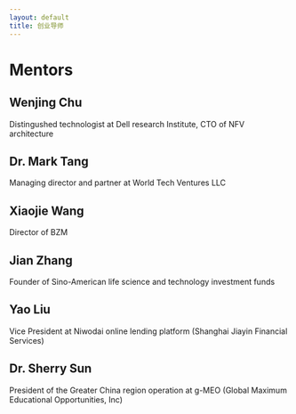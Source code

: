 ```yaml
---
layout: default
title: 创业导师
---
```

# Mentors

## Wenjing Chu
Distingushed technologist at Dell research Institute, CTO of NFV architecture

## Dr. Mark Tang
Managing director and partner at World Tech Ventures LLC

## Xiaojie Wang
Director of BZM

## Jian Zhang
Founder of Sino-American life science and technology investment funds

## Yao Liu
Vice President at Niwodai online lending platform (Shanghai Jiayin Financial Services)

## Dr. Sherry Sun
President of the Greater China region operation at g-MEO (Global Maximum Educational Opportunities, Inc)
